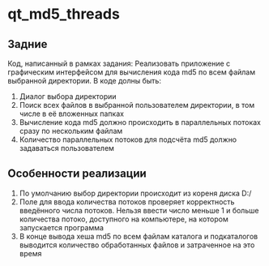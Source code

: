 # qt_md5_threads
## Задние
Код, написанный в рамках задания: 
Реализовать приложение с графическим интерфейсом для вычисления кода md5 по всем файлам выбранной директории. 
В коде долны быть:
1) Диалог выбора директории
2) Поиск всех файлов в выбранной пользователем директории, в том числе в её вложенных папках
3) Вычисление кода md5 должно происходить в параллельных потоках сразу по нескольким файлам
4) Количество параллельных потоков для подсчёта md5 должно задаваться пользователем
## Особенности реализации
1) По умолчанию выбор директории происходит из кореня диска D:/
2) Поле для ввода количества потоков проверяет корректность введённого числа потоков. Нельзя ввести число меньше 1 и больше количества потоко, доступного на компьютере, на котором запускается программа
3) В конце вывода хеша md5 по всем файлам каталога и подкаталогов выводится количество обработанных файлов и затраченное на это время
